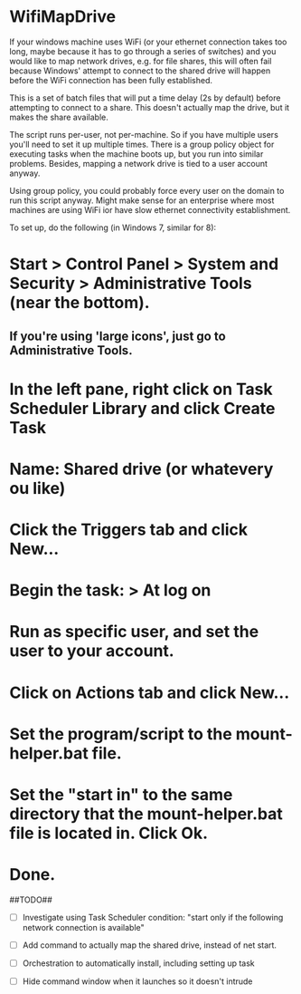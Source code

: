 # WifiMapDrive
  If your windows machine uses WiFi (or your ethernet connection takes too long, maybe because it has to go through a series of switches) and you would like to map network drives, e.g. for file shares, this will often fail because Windows' attempt to connect to the shared drive will happen before the WiFi connection has been fully established.
  
  This is a set of batch files that will put a time delay (2s by default) before attempting to connect to a share. This doesn't actually map the drive, but it makes the share available.

  The script runs per-user, not per-machine. So if you have multiple users you'll need to set it up multiple times. There is a group policy object for executing tasks when the machine boots up, but you run into similar problems. Besides, mapping a network drive is tied to a user account anyway.
  
  Using group policy, you could probably force every user on the domain to run this script anyway. Might make sense for an enterprise where most machines are using WiFi ior have slow ethernet connectivity establishment.

  To set up, do the following (in Windows 7, similar for 8):
  # Start > Control Panel > System and Security > Administrative Tools (near the bottom).
  ## If you're using 'large icons', just go to Administrative Tools.
  # In the left pane, right click on Task Scheduler Library and click Create Task
  # Name: Shared drive (or whatevery ou like)
  # Click the Triggers tab and click New...
  # Begin the task: > At log on
  # Run as specific user, and set the user to your account.
  # Click on Actions tab and click New...
  # Set the program/script to the mount-helper.bat file.
  # Set the "start in" to the same directory that the mount-helper.bat file is located in. Click Ok.
  # Done.
  
##TODO##
- [ ] Investigate using Task Scheduler condition: "start only if the following network connection is available"
- [ ] Add command to actually map the shared drive, instead of net start.
- [ ] Orchestration to automatically install, including setting up task
- [ ] Hide command window when it launches so it doesn't intrude
  
